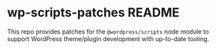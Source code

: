 # wp-scripts-patches README

This repo provides patches for the `@wordpress/scripts` node module to support WordPress theme/plugin development with up-to-date tooling.
